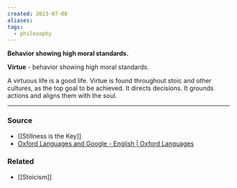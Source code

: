 ```yaml
---
created: 2023-07-08
aliases: 
tags:
  - philosophy
---
```

**Behavior showing high moral standards.**

**Virtue** - behavior showing high moral standards.

A virtuous life is a good life. Virtue is found throughout stoic and other cultures, as the top goal to be achieved. It directs decisions. It grounds actions and aligns them with the soul.

---

### Source
- [[Stillness is the Key]]
- [Oxford Languages and Google - English | Oxford Languages](https://languages.oup.com/google-dictionary-en/)

### Related
- [[Stoicism]] 